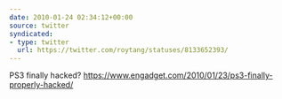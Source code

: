 ```yaml
---
date: 2010-01-24 02:34:12+00:00
source: twitter
syndicated:
- type: twitter
  url: https://twitter.com/roytang/statuses/8133652393/
---
```


PS3 finally hacked? https://www.engadget.com/2010/01/23/ps3-finally-properly-hacked/